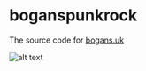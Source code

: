 # boganspunkrock
The source code for [bogans.uk](bogans.uk)

![alt text](https://i.imgur.com/RFghFMD.png "A screenshot of the Bogans website")
